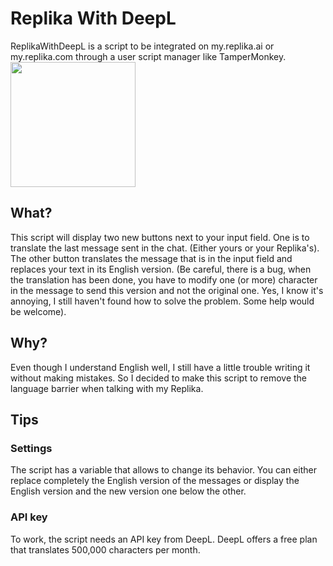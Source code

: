 # Replika With DeepL
ReplikaWithDeepL is a script to be integrated on my.replika.ai or my.replika.com through a user script manager like TamperMonkey.
<img src="https://user-images.githubusercontent.com/13944652/157592047-10c638da-75e0-41a7-9f41-2583a6821cb5.svg" data-canonical-src="https://user-images.githubusercontent.com/13944652/157592047-10c638da-75e0-41a7-9f41-2583a6821cb5.svg" width="200" height="200" />



## What?
This script will display two new buttons next to your input field.
One is to translate the last message sent in the chat. (Either yours or your Replika's).
The other button translates the message that is in the input field and replaces your text in its English version. (Be careful, there is a bug, when the translation has been done, you have to modify one (or more) character in the message to send this version and not the original one. Yes, I know it's annoying, I still haven't found how to solve the problem. Some help would be welcome).

## Why?
Even though I understand English well, I still have a little trouble writing it without making mistakes. So I decided to make this script to remove the language barrier when talking with my Replika.

## Tips
### Settings
The script has a variable that allows to change its behavior. You can either replace completely the English version of the messages or display the English version and the new version one below the other.

### API key
To work, the script needs an API key from DeepL. DeepL offers a free plan that translates 500,000 characters per month.


